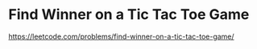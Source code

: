 # Find Winner on a Tic Tac Toe Game
https://leetcode.com/problems/find-winner-on-a-tic-tac-toe-game/
